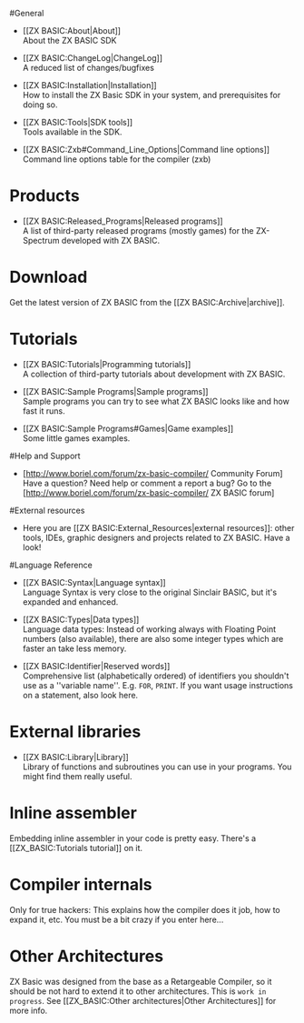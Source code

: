#General 
* [[ZX BASIC:About|About]]
<br />About the ZX BASIC SDK

* [[ZX BASIC:ChangeLog|ChangeLog]]
<br />A reduced list of changes/bugfixes

* [[ZX BASIC:Installation|Installation]]
<br />How to install the ZX Basic SDK in your system, and prerequisites for doing so.

* [[ZX BASIC:Tools|SDK tools]]
<br />Tools available in the SDK.

* [[ZX BASIC:Zxb#Command_Line_Options|Command line options]]
<br />Command line options table for the compiler (zxb)

# Products

* [[ZX BASIC:Released_Programs|Released programs]]
<br />A list of third-party released programs (mostly games) for the ZX-Spectrum developed with ZX BASIC.

# Download

Get the latest version of ZX BASIC from the [[ZX BASIC:Archive|archive]]. 

# Tutorials

* [[ZX BASIC:Tutorials|Programming tutorials]]
<br />A collection of third-party tutorials about development with ZX BASIC.

* [[ZX BASIC:Sample Programs|Sample programs]]
<br />Sample programs you can try to see what ZX BASIC looks like and how fast it runs.

* [[ZX BASIC:Sample Programs#Games|Game examples]]
<br />Some little games examples.

#Help and Support

* [http://www.boriel.com/forum/zx-basic-compiler/ Community Forum]
<br />Have a question? Need help or comment a report a bug? Go to the [http://www.boriel.com/forum/zx-basic-compiler/ ZX BASIC forum]

#External resources

* Here you are [[ZX BASIC:External_Resources|external resources]]: other tools, IDEs, graphic designers and projects related to ZX BASIC. Have a look!

#Language Reference
* [[ZX BASIC:Syntax|Language syntax]]
<br />Language Syntax is very close to the original Sinclair BASIC, but it's expanded and enhanced.

* [[ZX BASIC:Types|Data types]]
<br />Language data types: Instead of working always with Floating Point numbers (also available), there are also some integer types which are faster an take less memory.

 * [[ZX BASIC:Identifier|Reserved words]]
<br />Comprehensive list (alphabetically ordered) of identifiers you shouldn't use as a ''variable name''. E.g. `FOR`, `PRINT`. If you want usage instructions on a statement, also look here.

# External libraries

* [[ZX BASIC:Library|Library]]
<br />Library of functions and subroutines you can use in your programs. You might find them really useful.

# Inline assembler
Embedding inline assembler in your code is pretty easy. There's a [[ZX_BASIC:Tutorials tutorial]] on it.

# Compiler internals
Only for true hackers: This explains how the compiler does it job, how to expand it, etc. You must be a bit crazy if you enter here...

# Other Architectures
ZX Basic was designed from the base as a Retargeable Compiler, so it should be not hard to extend it to other architectures. This is `work in progress`. See [[ZX_BASIC:Other architectures|Other Architectures]] for more info.

